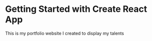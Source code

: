 # Getting Started with Create React App

This is my portfolio website I created to display my talents

